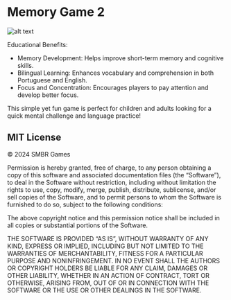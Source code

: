 # Memory Game 2

![alt text](https://i.ibb.co/jyjM2Qj/memory-game-v2.png)


Educational Benefits:
- Memory Development: Helps improve short-term memory and cognitive skills.
- Bilingual Learning: Enhances vocabulary and comprehension in both Portuguese and English.
- Focus and Concentration: Encourages players to pay attention and develop better focus.

This simple yet fun game is perfect for children and adults looking for a quick mental challenge and language practice!


## MIT License
© 2024 SMBR Games

Permission is hereby granted, free of charge, to any person obtaining a copy of this software and associated documentation files (the “Software”), to deal in the Software without restriction, including without limitation the rights to use, copy, modify, merge, publish, distribute, sublicense, and/or sell copies of the Software, and to permit persons to whom the Software is furnished to do so, subject to the following conditions:

The above copyright notice and this permission notice shall be included in all copies or substantial portions of the Software.

THE SOFTWARE IS PROVIDED “AS IS”, WITHOUT WARRANTY OF ANY KIND, EXPRESS OR IMPLIED, INCLUDING BUT NOT LIMITED TO THE WARRANTIES OF MERCHANTABILITY, FITNESS FOR A PARTICULAR PURPOSE AND NONINFRINGEMENT. IN NO EVENT SHALL THE AUTHORS OR COPYRIGHT HOLDERS BE LIABLE FOR ANY CLAIM, DAMAGES OR OTHER LIABILITY, WHETHER IN AN ACTION OF CONTRACT, TORT OR OTHERWISE, ARISING FROM, OUT OF OR IN CONNECTION WITH THE SOFTWARE OR THE USE OR OTHER DEALINGS IN THE SOFTWARE.
